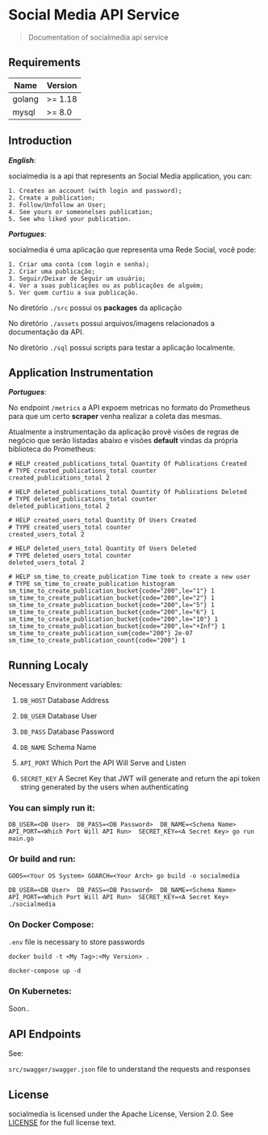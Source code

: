 # Social Media API Service

> Documentation of socialmedia api service

## Requirements

| Name | Version |
|------|---------|
|golang| >= 1.18 |
|mysql | >= 8.0  |

## Introduction

***English***:

socialmedia is a api that represents an Social Media application, you can:

    1. Creates an account (with login and password);
    2. Create a publication;
    3. Follow/Unfollow an User;
    4. See yours or someonelses publication;
    5. See who liked your publication.

***Portugues***:

socialmedia é uma aplicação que representa uma Rede Social, você pode:

    1. Criar uma conta (com login e senha);
    2. Criar uma publicação;
    3. Seguir/Deixar de Seguir um usuário;
    4. Ver a suas publicações ou as publicações de alguém;
    5. Ver quem curtiu a sua publicação.

No diretório `./src` possui os **packages** da aplicação

No diretório `./assets` possui arquivos/imagens relacionados a documentação da API.

No diretório `./sql` possui scripts para testar a aplicação localmente.

## Application Instrumentation

***Portugues***:

No endpoint `/metrics` a API expoem metricas no formato do Prometheus para que um certo **scraper** venha realizar a coleta das mesmas.

Atualmente a instrumentação da aplicação provê visões de regras de negócio que serão listadas abaixo e visões **default** vindas da própria biblioteca do Prometheus:

```
# HELP created_publications_total Quantity Of Publications Created
# TYPE created_publications_total counter
created_publications_total 2

# HELP deleted_publications_total Quantity Of Publications Deleted
# TYPE deleted_publications_total counter
deleted_publications_total 2

# HELP created_users_total Quantity Of Users Created
# TYPE created_users_total counter
created_users_total 2

# HELP deleted_users_total Quantity Of Users Deleted
# TYPE deleted_users_total counter
deleted_users_total 2

# HELP sm_time_to_create_publication Time took to create a new user
# TYPE sm_time_to_create_publication histogram
sm_time_to_create_publication_bucket{code="200",le="1"} 1
sm_time_to_create_publication_bucket{code="200",le="2"} 1
sm_time_to_create_publication_bucket{code="200",le="5"} 1
sm_time_to_create_publication_bucket{code="200",le="6"} 1
sm_time_to_create_publication_bucket{code="200",le="10"} 1
sm_time_to_create_publication_bucket{code="200",le="+Inf"} 1
sm_time_to_create_publication_sum{code="200"} 2e-07
sm_time_to_create_publication_count{code="200"} 1
```

## Running Localy

Necessary Environment variables:

1. `DB_HOST` Database Address

2. `DB_USER` Database User

3. `DB_PASS` Database Password

4. `DB_NAME` Schema Name

5. `API_PORT` Which Port the API Will Serve and Listen

6. `SECRET_KEY` A Secret Key that JWT will generate and return the api token string generated by the users when authenticating

### **You can simply run it:**

`DB_USER=<DB User>  DB_PASS=<DB Password>  DB_NAME=<Schema Name>  API_PORT=<Which Port Will API Run>  SECRET_KEY=<A Secret Key> go run main.go`

### **Or build and run:**

`GOOS=<Your OS System> GOARCH=<Your Arch> go build -o socialmedia`

`DB_USER=<DB User>  DB_PASS=<DB Password>  DB_NAME=<Schema Name>  API_PORT=<Which Port Will API Run>  SECRET_KEY=<A Secret Key> ./socialmedia`

### **On Docker Compose:**

`.env` file is necessary to store passwords

`docker build -t <My Tag>:<My Version> .`

`docker-compose up -d`

### **On Kubernetes:**

Soon..

## API Endpoints

See:

`src/swagger/swagger.json` file to understand the requests and responses

## License

socialmedia is licensed under the Apache License, Version 2.0. See
[LICENSE](https://github.com/danilo-lopes/socialmedia/blob/main/LICENSE) for the full
license text.